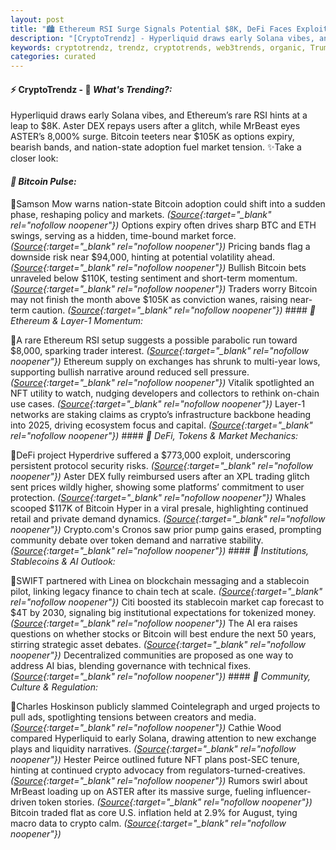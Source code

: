 ```yaml
---
layout: post
title: "🏙️ Ethereum RSI Surge Signals Potential $8K, DeFi Faces Exploits"
description: "[CryptoTrendz] - Hyperliquid draws early Solana vibes, and Ethereum’s rare RSI hints at a leap to $8K. Aster DEX repays users after a glitch, while MrBeast eyes ASTER’s 8,000% surge. Bitcoin teeters near $105K as options expiry, bearish bands, and nation-state adoption fuel market tension."
keywords: cryptotrendz, trendz, cryptotrends, web3trends, organic, Trump, Stablecoin, Bitcoin, BTC, Crypto, SEC, Trading, market, NFT, AI
categories: curated
---
```


#### ⚡ CryptoTrendz - 📌 *What's Trending?:*

Hyperliquid draws early Solana vibes, and Ethereum’s rare RSI hints at a leap to $8K. Aster DEX repays users after a glitch, while MrBeast eyes ASTER’s 8,000% surge. Bitcoin teeters near $105K as options expiry, bearish bands, and nation-state adoption fuel market tension. ✨Take a closer look:


#### *🔖  Bitcoin Pulse:*  

🔹Samson Mow warns nation-state Bitcoin adoption could shift into a sudden phase, reshaping policy and markets. *([Source](https://s.avyag.com/9b66){:target="_blank" rel="nofollow noopener"})* Options expiry often drives sharp BTC and ETH swings, serving as a hidden, time-bound market force. *([Source](https://s.avyag.com/6s5r){:target="_blank" rel="nofollow noopener"})* Pricing bands flag a downside risk near $94,000, hinting at potential volatility ahead. *([Source](https://s.avyag.com/dqru){:target="_blank" rel="nofollow noopener"})* Bullish Bitcoin bets unraveled below $110K, testing sentiment and short-term momentum. *([Source](https://s.avyag.com/prkw){:target="_blank" rel="nofollow noopener"})* Traders worry Bitcoin may not finish the month above $105K as conviction wanes, raising near-term caution. *([Source](https://s.avyag.com/zj23){:target="_blank" rel="nofollow noopener"})* #### *🔖  Ethereum & Layer-1 Momentum:*  

🔹A rare Ethereum RSI setup suggests a possible parabolic run toward $8,000, sparking trader interest. *([Source](https://s.avyag.com/m3t1){:target="_blank" rel="nofollow noopener"})* Ethereum supply on exchanges has shrunk to multi-year lows, supporting bullish narrative around reduced sell pressure. *([Source](https://s.avyag.com/tyxs){:target="_blank" rel="nofollow noopener"})* Vitalik spotlighted an NFT utility to watch, nudging developers and collectors to rethink on-chain use cases. *([Source](https://s.avyag.com/v3ld){:target="_blank" rel="nofollow noopener"})* Layer-1 networks are staking claims as crypto’s infrastructure backbone heading into 2025, driving ecosystem focus and capital. *([Source](https://s.avyag.com/679n){:target="_blank" rel="nofollow noopener"})* #### *🔖  DeFi, Tokens & Market Mechanics:*  

🔹DeFi project Hyperdrive suffered a $773,000 exploit, underscoring persistent protocol security risks. *([Source](https://s.avyag.com/luxh){:target="_blank" rel="nofollow noopener"})* Aster DEX fully reimbursed users after an XPL trading glitch sent prices wildly higher, showing some platforms’ commitment to user protection. *([Source](https://s.avyag.com/1tjx){:target="_blank" rel="nofollow noopener"})* Whales scooped $117K of Bitcoin Hyper in a viral presale, highlighting continued retail and private demand dynamics. *([Source](https://s.avyag.com/wzj8){:target="_blank" rel="nofollow noopener"})* Crypto.com's Cronos saw prior pump gains erased, prompting community debate over token demand and narrative stability. *([Source](https://s.avyag.com/36y7){:target="_blank" rel="nofollow noopener"})* #### *🔖  Institutions, Stablecoins & AI Outlook:*  

🔹SWIFT partnered with Linea on blockchain messaging and a stablecoin pilot, linking legacy finance to chain tech at scale. *([Source](https://s.avyag.com/3x6l){:target="_blank" rel="nofollow noopener"})* Citi boosted its stablecoin market cap forecast to $4T by 2030, signaling big institutional expectations for tokenized money. *([Source](https://s.avyag.com/ighb){:target="_blank" rel="nofollow noopener"})* The AI era raises questions on whether stocks or Bitcoin will best endure the next 50 years, stirring strategic asset debates. *([Source](https://s.avyag.com/zjf5){:target="_blank" rel="nofollow noopener"})* Decentralized communities are proposed as one way to address AI bias, blending governance with technical fixes. *([Source](https://s.avyag.com/atao){:target="_blank" rel="nofollow noopener"})* #### *🔖  Community, Culture & Regulation:*  

🔹Charles Hoskinson publicly slammed Cointelegraph and urged projects to pull ads, spotlighting tensions between creators and media. *([Source](https://s.avyag.com/6231){:target="_blank" rel="nofollow noopener"})* Cathie Wood compared Hyperliquid to early Solana, drawing attention to new exchange plays and liquidity narratives. *([Source](https://s.avyag.com/gunt){:target="_blank" rel="nofollow noopener"})* Hester Peirce outlined future NFT plans post-SEC tenure, hinting at continued crypto advocacy from regulators-turned-creatives. *([Source](https://s.avyag.com/jb8z){:target="_blank" rel="nofollow noopener"})* Rumors swirl about MrBeast loading up on ASTER after its massive surge, fueling influencer-driven token stories. *([Source](https://s.avyag.com/5up1){:target="_blank" rel="nofollow noopener"})* Bitcoin traded flat as core U.S. inflation held at 2.9% for August, tying macro data to crypto calm. *([Source](https://s.avyag.com/fy2b){:target="_blank" rel="nofollow noopener"})*
